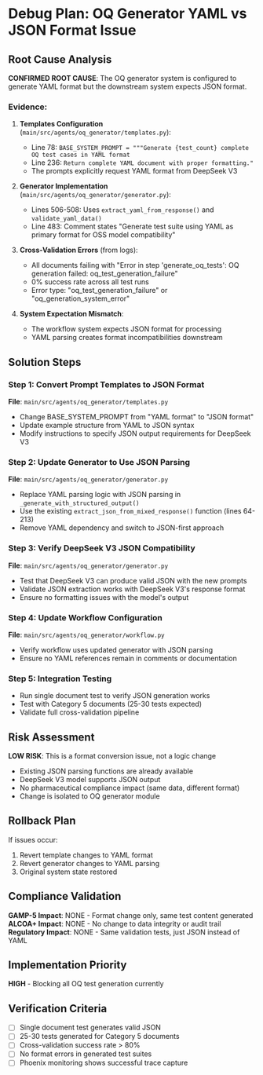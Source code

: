 # Debug Plan: OQ Generator YAML vs JSON Format Issue

## Root Cause Analysis

**CONFIRMED ROOT CAUSE**: The OQ generator system is configured to generate YAML format but the downstream system expects JSON format.

### Evidence:
1. **Templates Configuration** (`main/src/agents/oq_generator/templates.py`):
   - Line 78: `BASE_SYSTEM_PROMPT = """Generate {test_count} complete OQ test cases in YAML format`
   - Line 236: `Return complete YAML document with proper formatting."`
   - The prompts explicitly request YAML format from DeepSeek V3

2. **Generator Implementation** (`main/src/agents/oq_generator/generator.py`):
   - Lines 506-508: Uses `extract_yaml_from_response()` and `validate_yaml_data()`
   - Line 483: Comment states "Generate test suite using YAML as primary format for OSS model compatibility"

3. **Cross-Validation Errors** (from logs):
   - All documents failing with "Error in step 'generate_oq_tests': OQ generation failed: oq_test_generation_failure"
   - 0% success rate across all test runs
   - Error type: "oq_test_generation_failure" or "oq_generation_system_error"

4. **System Expectation Mismatch**:
   - The workflow system expects JSON format for processing
   - YAML parsing creates format incompatibilities downstream

## Solution Steps

### Step 1: Convert Prompt Templates to JSON Format
**File**: `main/src/agents/oq_generator/templates.py`
- Change BASE_SYSTEM_PROMPT from "YAML format" to "JSON format" 
- Update example structure from YAML to JSON syntax
- Modify instructions to specify JSON output requirements for DeepSeek V3

### Step 2: Update Generator to Use JSON Parsing
**File**: `main/src/agents/oq_generator/generator.py`
- Replace YAML parsing logic with JSON parsing in `_generate_with_structured_output()`
- Use the existing `extract_json_from_mixed_response()` function (lines 64-213)
- Remove YAML dependency and switch to JSON-first approach

### Step 3: Verify DeepSeek V3 JSON Compatibility  
**File**: `main/src/agents/oq_generator/generator.py`
- Test that DeepSeek V3 can produce valid JSON with the new prompts
- Validate JSON extraction works with DeepSeek V3's response format
- Ensure no formatting issues with the model's output

### Step 4: Update Workflow Configuration
**File**: `main/src/agents/oq_generator/workflow.py`
- Verify workflow uses updated generator with JSON parsing
- Ensure no YAML references remain in comments or documentation

### Step 5: Integration Testing
- Run single document test to verify JSON generation works
- Test with Category 5 documents (25-30 tests expected)
- Validate full cross-validation pipeline

## Risk Assessment

**LOW RISK**: This is a format conversion issue, not a logic change
- Existing JSON parsing functions are already available
- DeepSeek V3 model supports JSON output
- No pharmaceutical compliance impact (same data, different format)
- Change is isolated to OQ generator module

## Rollback Plan
If issues occur:
1. Revert template changes to YAML format
2. Revert generator changes to YAML parsing  
3. Original system state restored

## Compliance Validation

**GAMP-5 Impact**: NONE - Format change only, same test content generated
**ALCOA+ Impact**: NONE - No change to data integrity or audit trail
**Regulatory Impact**: NONE - Same validation tests, just JSON instead of YAML

## Implementation Priority
**HIGH** - Blocking all OQ test generation currently

## Verification Criteria
- [ ] Single document test generates valid JSON
- [ ] 25-30 tests generated for Category 5 documents
- [ ] Cross-validation success rate > 80%
- [ ] No format errors in generated test suites
- [ ] Phoenix monitoring shows successful trace capture